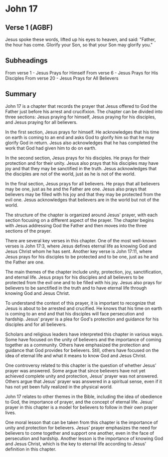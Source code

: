 # John 17

## Verse 1 (AGBF)

Jesus spoke these words, lifted up his eyes to heaven, and said: "Father, the hour has come. Glorify your Son, so that your Son may glorify you."

## Subheadings

From verse 1 - Jesus Prays for Himself
From verse 6 - Jesus Prays for His Disciples
From verse 20 - Jesus Prays for All Believers

## Summary

John 17 is a chapter that records the prayer that Jesus offered to God the Father just before his arrest and crucifixion. The chapter can be divided into three sections: Jesus praying for himself, Jesus praying for his disciples, and Jesus praying for all believers.

In the first section, Jesus prays for himself. He acknowledges that his time on earth is coming to an end and asks God to glorify him so that he may glorify God in return. Jesus also acknowledges that he has completed the work that God had given him to do on earth.

In the second section, Jesus prays for his disciples. He prays for their protection and for their unity. Jesus also prays that his disciples may have joy and that they may be sanctified in the truth. Jesus acknowledges that the disciples are not of the world, just as he is not of the world.

In the final section, Jesus prays for all believers. He prays that all believers may be one, just as he and the Father are one. Jesus also prays that believers may be filled with his joy and that they may be protected from the evil one. Jesus acknowledges that believers are in the world but not of the world.

The structure of the chapter is organized around Jesus' prayer, with each section focusing on a different aspect of the prayer. The chapter begins with Jesus addressing God the Father and then moves into the three sections of the prayer.

There are several key verses in this chapter. One of the most well-known verses is John 17:3, where Jesus defines eternal life as knowing God and Jesus Christ whom he has sent. Another key verse is John 17:11, where Jesus prays for his disciples to be protected and to be one, just as he and the Father are one.

The main themes of the chapter include unity, protection, joy, sanctification, and eternal life. Jesus prays for his disciples and all believers to be protected from the evil one and to be filled with his joy. Jesus also prays for believers to be sanctified in the truth and to have eternal life through knowing God and Jesus Christ.

To understand the context of this prayer, it is important to recognize that Jesus is about to be arrested and crucified. He knows that his time on earth is coming to an end and that his disciples will face persecution and hardship. Jesus' prayer is a plea for God's protection and guidance for his disciples and for all believers.

Scholars and religious leaders have interpreted this chapter in various ways. Some have focused on the unity of believers and the importance of coming together as a community. Others have emphasized the protection and guidance that God provides for believers. Still, others have focused on the idea of eternal life and what it means to know God and Jesus Christ.

One controversy related to this chapter is the question of whether Jesus' prayer was answered. Some argue that since believers have not yet achieved complete unity and protection, Jesus' prayer was not answered. Others argue that Jesus' prayer was answered in a spiritual sense, even if it has not yet been fully realized in the physical world.

John 17 relates to other themes in the Bible, including the idea of obedience to God, the importance of prayer, and the concept of eternal life. Jesus' prayer in this chapter is a model for believers to follow in their own prayer lives.

One moral lesson that can be taken from this chapter is the importance of unity and protection for believers. Jesus' prayer emphasizes the need for believers to come together and support one another, even in the face of persecution and hardship. Another lesson is the importance of knowing God and Jesus Christ, which is the key to eternal life according to Jesus' definition in this chapter.